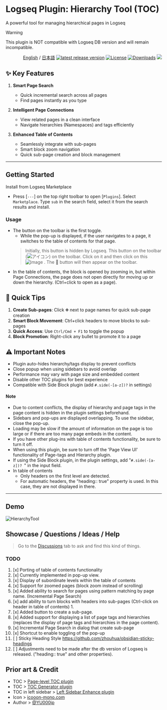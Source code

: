 # Logseq Plugin: Hierarchy Tool (TOC)

A powerful tool for managing hierarchical pages  in Logseq

> [!WARNING]  
> This plugin is NOT compatible with Logseq DB version and will remain incompatible.

<div align="right">
 
[English](https://github.com/YU000jp/logseq-plugin-hierarchy-tool) / [日本語](https://github.com/YU000jp/logseq-plugin-hierarchy-tool/blob/main/readme.ja.md) [![latest release version](https://img.shields.io/github/v/release/YU000jp/logseq-plugin-hierarchy-tool)](https://github.com/YU000jp/logseq-plugin-hierarchy-tool/releases) [![License](https://img.shields.io/github/license/YU000jp/logseq-plugin-hierarchy-tool?color=blue)](https://github.com/YU000jp/logseq-plugin-hierarchy-tool/LICENSE) [![Downloads](https://img.shields.io/github/downloads/YU000jp/logseq-plugin-hierarchy-tool/total.svg)](https://github.com/YU000jp/logseq-plugin-hierarchy-tool/releases)
<a href="https://www.buymeacoffee.com/yu000japan"><img src="https://img.buymeacoffee.com/button-api/?text=Buy me a pizza&emoji=🍕&slug=yu000japan&button_colour=FFDD00&font_colour=000000&font_family=Poppins&outline_colour=000000&coffee_colour=ffffff" /></a>
 </div>

## ✨ Key Features

1. **Smart Page Search**
   - Quick incremental search across all pages
   - Find pages instantly as you type

2. **Intelligent Page Connections**
   - View related pages in a clean interface
   - Navigate hierarchies (Namespaces) and tags efficiently

3. **Enhanced Table of Contents**
   - Seamlessly integrate with sub-pages
   - Smart block zoom navigation
   - Quick sub-page creation and block management

---

## Getting Started

Install from Logseq Marketplace
  - Press [`---`] on the top right toolbar to open [`Plugins`]. Select `Marketplace`. Type `sub` in the search field, select it from the search results and install.

### Usage

- The button on the toolbar is the first toggle.
   - While the pop-up is displayed, if the user navigates to a page, it switches to the table of contents for that page.
   > Initially, this button is hidden by Logseq. This button on the toolbar (![アイコン](https://github.com/YU000jp/logseq-plugin-bullet-point-custom-icon/assets/111847207/136f9d0f-9dcf-4942-9821-c9f692fcfc2f)) on the toolbar. Click on it and then click on this ![image](https://github.com/user-attachments/assets/5445bf64-6c5c-4dcf-981c-ad3ec176930f)
. The 🏢 button will then appear on the toolbar.
- In the table of contents, the block is opened by zooming in, but within Page Connections, the page does not open directly for moving up or down the hierarchy. (Ctrl+click to open as a page).

## 🚀 Quick Tips

1. **Create Sub-pages**: Click ➕ next to page names for quick sub-page creation
2. **Smart Block Movement**: Ctrl+click headers to move blocks to sub-pages
3. **Quick Access**: Use `Ctrl/Cmd + F1` to toggle the popup
4. **Block Promotion**: Right-click any bullet to promote it to a page

## ⚠️ Important Notes

- Plugin auto-hides hierarchy/tags display to prevent conflicts
- Close popup when using sidebars to avoid overlap
- Performance may vary with page size and embedded content
- Disable other TOC plugins for best experience
- Compatible with Side Block plugin (add `#.side(-[a-z])?` in settings)

#### Note

- Due to content conflicts, the display of hierarchy and page tags in the page content is hidden in the plugin settings beforehand.
- Sidebars and pop-ups are displayed overlapping. To use the sidebar, close the pop-up.
- Loading may be slow if the amount of information on the page is too large or if there are too many page embeds in the content.
- If you have other plug-ins with table of contents functionality, be sure to turn it off.
- When using this plugin, be sure to turn off the 'Page View UI' functionality of Page-tags and Hierarchy plugin.
- If using the Side Block plugin, in the plugin settings, add "`#.side(-[a-z])? `" in the input field.
- In table of contents
  - Only headers on the first level are detected.
  - For automatic headers, the "heading:: true" property is used. In this case, they are not displayed in there.

---

## Demo

![HierarchyTool](https://github.com/user-attachments/assets/f2438a2a-019e-4e7a-bff1-b699a5ebabc3)

## Showcase / Questions / Ideas / Help

> Go to the [Discussions](https://github.com/YU000jp/logseq-plugin-hierarchy-tool/discussions) tab to ask and find this kind of things.

### TODO

1. [x] Porting of table of contents functionality
1. [x] Currently implemented in pop-up view.
1. [x] Display of subordinate levels within the table of contents
1. [x] Support for zoomed pages (block zoom instead of scrolling)
1. [x] Added ability to search for pages using pattern matching by page name. (Incremental Page Search)
1. [x] add ability to turn blocks with headers into sub-pages (Ctrl-click on header in table of contents) 1.
1. [x] Added button to create a sub-page.
1. [x] Added support for displaying a list of page tags and hierarchies (replaces the display of page tags and hierarchies in the page content).
1. [x] Incremental Page Search in dialog that create sub-page
1. [x] Shortcut to enable toggling of the pop-up
1. [ ] Sticky Heading Style https://github.com/zhouhua/obsidian-sticky-headings
1. [ ] Adjustments need to be made after the db version of Logseq is released. ("heading:: true" and other properties).

## Prior art & Credit

- TOC > [Page-level TOC plugin](https://github.com/benjypng/logseq-toc-plugin)
- TOC > [TOC Generator plugin](https://github.com/sethyuan/logseq-plugin-tocgen)
- TOC in left sidebar > [Left Sidebar Enhance plugin](https://github.com/YU000jp/logseq-plugin-left-sidebar-enhance)
- Icon > [icooon-mono.com](https://icooon-mono.com/10928-%e3%83%93%e3%83%ab%e3%81%ae%e3%82%a2%e3%82%a4%e3%82%b3%e3%83%b3/)
- Author > [@YU000jp](https://github.com/YU000jp)
